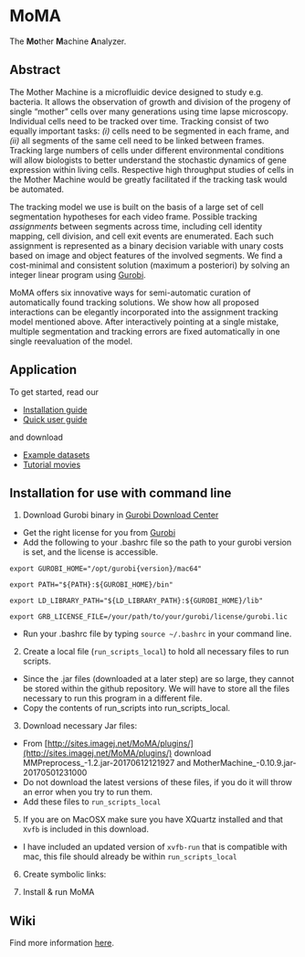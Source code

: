 # MoMA
The **Mo**ther **M**achine **A**nalyzer.

## Abstract
The Mother Machine is a microfluidic device designed to study e.g. bacteria. 
It allows the observation of growth and division of the progeny of single “mother” cells over many generations using time lapse microscopy.
Individual cells need to be tracked over time. 
Tracking consist of two equally important tasks: 
*(i)* cells need to be segmented in each frame, and 
*(ii)* all segments of the same cell need to be linked between frames. 
Tracking large numbers of cells under different environmental conditions will allow biologists to better understand the stochastic 
dynamics of gene expression within living cells. 
Respective high throughput studies of cells in the Mother Machine would be greatly facilitated if the tracking task would be automated.

The tracking model we use is built on the basis of a large set of cell segmentation hypotheses for each video frame. 
Possible tracking *assignments* between segments across time, including cell identity mapping, cell division, and cell exit events 
are enumerated. Each such assignment is represented as a binary decision variable with unary costs based on image and object features 
of the involved segments. We find a cost-minimal and consistent solution (maximum a posteriori) by solving an integer linear program 
using [Gurobi](http://www.gurobi.com).

MoMA offers six innovative ways for semi-automatic curation of automatically found tracking solutions. 
We show how all proposed interactions can be elegantly incorporated into the assignment tracking model mentioned above.
After interactively pointing at a single mistake, multiple segmentation and tracking errors are fixed automatically in one single
reevaluation of the model.


## Application
To get started, read our
* [Installation guide](https://github.com/fjug/MoMA/wiki/Installation%20guide)
* [Quick user guide](https://github.com/fjug/MoMA/wiki/Quick%20user%20guide)

and download
* [Example datasets](https://github.com/fjug/MoMA/wiki/MoMA%20Datasets)
* [Tutorial movies](https://github.com/fjug/MoMA/wiki/MoMA%20Movies)


## Installation for use with command line

1. Download Gurobi binary in [Gurobi Download Center](http://www.gurobi.com/downloads/download-center) 
* Get the right license for you from [Gurobi](http://www.gurobi.com)
* Add the following to your .bashrc file so the path to your gurobi version is set, and the license is accessible.

`export GUROBI_HOME="/opt/gurobi{version}/mac64"`

`export PATH="${PATH}:${GUROBI_HOME}/bin"`

`export LD_LIBRARY_PATH="${LD_LIBRARY_PATH}:${GUROBI_HOME}/lib"`

`export GRB_LICENSE_FILE=/your/path/to/your/gurobi/license/gurobi.lic`

* Run your .bashrc file by typing `source ~/.bashrc` in your command line.

2. Create a local file (`run_scripts_local`) to hold all necessary files to run scripts.
 * Since the .jar files (downloaded at a later step) are so large, they cannot be stored within the github repository. We will have to store all the files necessary to run this program in a different file.
 * Copy the contents of run_scripts into run_scripts_local.

3. Download necessary Jar files:
* From [http://sites.imagej.net/MoMA/plugins/](http://sites.imagej.net/MoMA/plugins/) download MMPreprocess_-1.2.jar-20170612121927 and MotherMachine_-0.10.9.jar-20170501231000
* Do not download the latest versions of these files, if you do it will throw an error when you try to run them.
* Add these files to `run_scripts_local`

5. If you are on MacOSX make sure you have XQuartz installed and that `Xvfb` is included in this download.
* I have included an updated version of `xvfb-run` that is compatible with mac, this file should already be within `run_scripts_local`

6. Create symbolic links:


4. Install & run MoMA
## Wiki
Find more information [here](https://github.com/fjug/MoMA/wiki).
